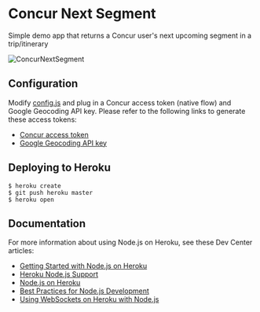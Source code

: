 # Concur Next Segment

Simple demo app that returns a Concur user's next upcoming segment in a trip/itinerary

![ConcurNextSegment](https://jfqcza.bn1301.livefilestore.com/y2pdXmTRjld1fu3GUSp--9OjpEpihErn3F3Xw2mcW3aFqJPQvfWMW6VcPOzmB__ErAjni5EwHjDs-iMh_ZXnPNrUS5MZFn0TmDFt7kdAeQZfiXjIBH_Kh454EvHyGsY4ZGMj8iQ4sQxcUQ8YZWIhs3U3Q/ConcurNextSegmentScreen.PNG?psid=1)

## Configuration

Modify [config.js](https://github.com/ismaelc/ConcurNextSegment/blob/master/config.js) and plug in a Concur access token (native flow) and Google Geocoding API key.  Please refer to the following links to generate these access tokens:

- [Concur access token](https://github.com/ismaelc/ConcurHackathon#token)
- [Google Geocoding API key](https://developers.google.com/maps/documentation/geocoding/)

## Deploying to Heroku

```
$ heroku create
$ git push heroku master
$ heroku open
```

## Documentation

For more information about using Node.js on Heroku, see these Dev Center articles:

- [Getting Started with Node.js on Heroku](https://devcenter.heroku.com/articles/getting-started-with-nodejs)
- [Heroku Node.js Support](https://devcenter.heroku.com/articles/nodejs-support)
- [Node.js on Heroku](https://devcenter.heroku.com/categories/nodejs)
- [Best Practices for Node.js Development](https://devcenter.heroku.com/articles/node-best-practices)
- [Using WebSockets on Heroku with Node.js](https://devcenter.heroku.com/articles/node-websockets)
